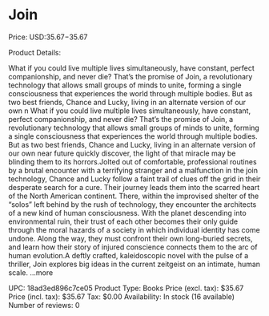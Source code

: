 # Join

Price: USD:$35.67-$35.67

Product Details:

What if you could live multiple lives simultaneously, have constant, perfect companionship, and never die? That’s the promise of Join, a revolutionary technology that allows small groups of minds to unite, forming a single consciousness that experiences the world through multiple bodies. But as two best friends, Chance and Lucky, living in an alternate version of our own n What if you could live multiple lives simultaneously, have constant, perfect companionship, and never die? That’s the promise of Join, a revolutionary technology that allows small groups of minds to unite, forming a single consciousness that experiences the world through multiple bodies. But as two best friends, Chance and Lucky, living in an alternate version of our own near future quickly discover, the light of that miracle may be blinding them to its horrors.Jolted out of comfortable, professional routines by a brutal encounter with a terrifying stranger and a malfunction in the join technology, Chance and Lucky follow a faint trail of clues off the grid in their desperate search for a cure. Their journey leads them into the scarred heart of the North American continent. There, within the improvised shelter of the “solos” left behind by the rush of technology, they encounter the architects of a new kind of human consciousness. With the planet descending into environmental ruin, their trust of each other becomes their only guide through the moral hazards of a society in which individual identity has come undone. Along the way, they must confront their own long-buried secrets, and learn how their story of injured conscience connects them to the arc of human evolution.A deftly crafted, kaleidoscopic novel with the pulse of a thriller, Join explores big ideas in the current zeitgeist on an intimate, human scale. ...more

UPC: 18ad3ed896c7ce05
Product Type: Books
Price (excl. tax): $35.67
Price (incl. tax): $35.67
Tax: $0.00
Availability: In stock (16 available)
Number of reviews: 0